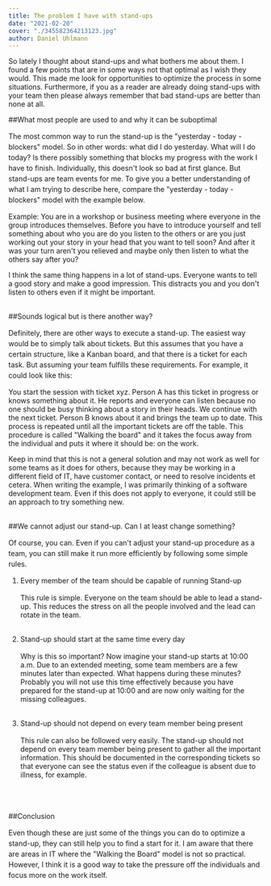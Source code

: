 ```yaml
---
title: The problem I have with stand-ups
date: "2021-02-20"
cover: "./345582364213123.jpg"
author: Daniel Uhlmann
---
```


So lately I thought about stand-ups and what bothers me about them. I found a few points that are in some ways not that optimal as I wish they would. This made me look for opportunities to optimize the process in some situations. Furthermore, if you as a reader are already doing stand-ups with your team then please always remember that bad stand-ups are better than none at all.

##What most people are used to and why it can be suboptimal

<p style = "line-height: 1.5;">
The most common way to run the stand-up is the "yesterday - today - blockers" model. So in other words: what did I do yesterday. What will I do today? Is there possibly something that blocks my progress with the work I have to finish. Individually, this doesn't look so bad at first glance. But stand-ups are team events for me. To give you a better understanding of what I am trying to describe here, compare the "yesterday - today - blockers" model with the example below.

Example: You are in a workshop or business meeting where everyone in the group introduces themselves. Before you have to introduce yourself and tell something about who you are do you listen to the others or are you just working out your story in your head that you want to tell soon? And after it was your turn aren't you relieved and maybe only then listen to what the others say after you?

I think the same thing happens in a lot of stand-ups. Everyone wants to tell a good story and make a good impression. This distracts you and you don't listen to others even if it might be important.
<br></br></p>

##Sounds logical but is there another way?
<p style = "line-height: 1.5;">
Definitely, there are other ways to execute a stand-up. The easiest way would be to simply talk about tickets. But this assumes that you have a certain structure, like a Kanban board, and that there is a ticket for each task. But assuming your team fulfills these requirements. For example, it could look like this:

You start the session with ticket xyz. Person A has this ticket in progress or knows something about it. He reports and everyone can listen because no one should be busy thinking about a story in their heads. We continue with the next ticket. Person B knows about it and brings the team up to date. This process is repeated until all the important tickets are off the table. This procedure is called "Walking the board" and it takes the focus away from the individual and puts it where it should be: on the work.

Keep in mind that this is not a general solution and may not work as well for some teams as it does for others, because they may be working in a different field of IT, have customer contact, or need to resolve incidents et cetera. When writing the example, I was primarily thinking of a software development team. Even if this does not apply to everyone, it could still be an approach to try something new.
<br></br></p>

##We cannot adjust our stand-up. Can I at least change something?
<p style = "line-height: 1.5;">
Of course, you can. Even if you can't adjust your stand-up procedure as a team, you can still make it run more efficiently by following some simple rules.

1. Every member of the team should be capable of running Stand-up<br></br>
This rule is simple. Everyone on the team should be able to lead a stand-up. This reduces the stress on all the people involved and the lead can rotate in the team.<br></br>

2. Stand-up should start at the same time every day<br></br>
Why is this so important? Now imagine your stand-up starts at 10:00 a.m. Due to an extended meeting, some team members are a few minutes later than expected. What happens during these minutes? Probably you will not use this time effectively because you have prepared for the stand-up at 10:00 and are now only waiting for the missing colleagues.<br></br>

3. Stand-up should not depend on every team member being present<br></br>
This rule can also be followed very easily. The stand-up should not depend on every team member being present to gather all the important information. This should be documented in the corresponding tickets so that everyone can see the status even if the colleague is absent due to illness, for example.<br></br>
<br></br></p>

##Conclusion
<p style = "line-height: 1.5;">
Even though these are just some of the things you can do to optimize a stand-up, they can still help you to find a start for it. I am aware that there are areas in IT where the "Walking the Board" model is not so practical. However, I think it is a good way to take the pressure off the individuals and focus more on the work itself.
<br></br></p>
